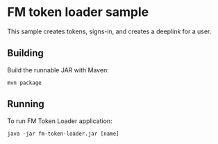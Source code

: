 # FM token loader sample

This sample creates tokens, signs-in, and creates a deeplink for a user.

## Building

Build the runnable JAR with Maven:

```
mvn package
```

## Running

To run FM Token Loader application:

```
java -jar fm-token-loader.jar [name]
```
